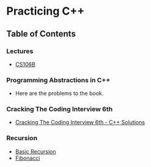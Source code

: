 # Practicing C++

## Table of Contents
### Lectures
  * [CS106B](./cs106b)
  
### Programming Abstractions in C++
 * Here are the problems to the book.
  
### Cracking The Coding Interview 6th
* [Cracking The Coding Interview 6th - C++ Solutions](https://github.com/caestrada/cpp-cracking-the-coding-interview-th)
  
### Recursion
* [Basic Recursion](https://github.com/caestrada/practicing-cpp/blob/master/recursion-examples/00_basic-recursion.cpp)
* [Fibonacci](https://github.com/caestrada/practicing-cpp/blob/master/recursion-examples/01_fibonacci.cpp)


